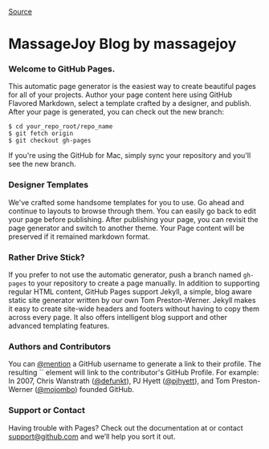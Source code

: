 
[Source](http://massagejoy.github.io "Permalink to MassageJoy Blog by massagejoy")

# MassageJoy Blog by massagejoy

###  Welcome to GitHub Pages.

This automatic page generator is the easiest way to create beautiful pages for all of your projects. Author your page content here using GitHub Flavored Markdown, select a template crafted by a designer, and publish. After your page is generated, you can check out the new branch:


    $ cd your_repo_root/repo_name
    $ git fetch origin
    $ git checkout gh-pages


If you're using the GitHub for Mac, simply sync your repository and you'll see the new branch.

###  Designer Templates

We've crafted some handsome templates for you to use. Go ahead and continue to layouts to browse through them. You can easily go back to edit your page before publishing. After publishing your page, you can revisit the page generator and switch to another theme. Your Page content will be preserved if it remained markdown format.

###  Rather Drive Stick?

If you prefer to not use the automatic generator, push a branch named `gh-pages` to your repository to create a page manually. In addition to supporting regular HTML content, GitHub Pages support Jekyll, a simple, blog aware static site generator written by our own Tom Preston-Werner. Jekyll makes it easy to create site-wide headers and footers without having to copy them across every page. It also offers intelligent blog support and other advanced templating features.

###  Authors and Contributors

You can [@mention][1] a GitHub username to generate a link to their profile. The resulting `` element will link to the contributor's GitHub Profile. For example: In 2007, Chris Wanstrath ([@defunkt][2]), PJ Hyett ([@pjhyett][3]), and Tom Preston-Werner ([@mojombo][4]) founded GitHub.

###  Support or Contact

Having trouble with Pages? Check out the documentation at  or contact [support@github.com][5] and we’ll help you sort it out.

   [1]: https://github.com/blog/821
   [2]: https://github.com/defunkt
   [3]: https://github.com/pjhyett
   [4]: https://github.com/mojombo
   [5]: mailto:support%40github.com
  
